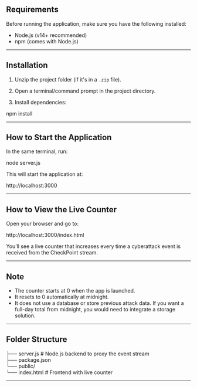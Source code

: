 ## Requirements

Before running the application, make sure you have the following installed:

- Node.js (v14+ recommended)
- npm (comes with Node.js)

---

## Installation

1. Unzip the project folder (if it's in a `.zip` file).

2. Open a terminal/command prompt in the project directory.

3. Install dependencies:

npm install

---

## How to Start the Application

In the same terminal, run:

node server.js

This will start the application at:

http://localhost:3000

---

## How to View the Live Counter

Open your browser and go to:

http://localhost:3000/index.html

You’ll see a live counter that increases every time a cyberattack event is received from the CheckPoint stream.

---

## Note

- The counter starts at 0 when the app is launched.
- It resets to 0 automatically at midnight.
- It does not use a database or store previous attack data. If you want a full-day total from midnight, you would need to integrate a storage solution.

---

## Folder Structure

├── server.js         # Node.js backend to proxy the event stream  
├── package.json  
└── public/  
    └── index.html    # Frontend with live counter

---